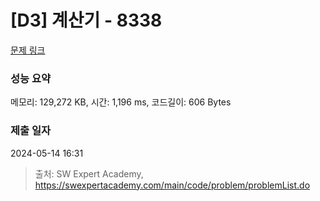 # [D3] 계산기 - 8338 

[문제 링크](https://swexpertacademy.com/main/code/problem/problemDetail.do?contestProbId=AWxpQia60FgDFAWL) 

### 성능 요약

메모리: 129,272 KB, 시간: 1,196 ms, 코드길이: 606 Bytes

### 제출 일자

2024-05-14 16:31



> 출처: SW Expert Academy, https://swexpertacademy.com/main/code/problem/problemList.do
